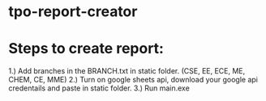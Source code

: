 # tpo-report-creator

# Steps to create report:

1.) Add branches in the BRANCH.txt in static folder. (CSE, EE, ECE, ME, CHEM, CE, MME)
2.) Turn on google sheets api, download your google api credentails and paste in static folder.
3.) Run main.exe
